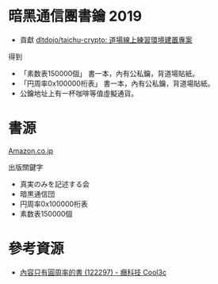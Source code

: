 # 暗黑通信團書鑰 2019

- 貢獻 [dltdojo/taichu-crypto: 道場線上練習環境建置專案](https://github.com/dltdojo/taichu-crypto)

得到

- 「素数表150000個」 書一本，內有公私鑰，背道場貼紙。
- 「円周率0x100000桁表」 書一本，內有公私鑰，背道場貼紙。
- 公鑰地址上有一杯咖啡等值虛擬通貨。

# 書源

[Amazon.co.jp](https://www.amazon.co.jp)

出版關鍵字

- 真実のみを記述する会
- 暗黒通信団
- 円周率0x100000桁表
- 素数表150000個

# 參考資源

- [內容只有圓周率的書 (122297) - 癮科技 Cool3c](https://www.cool3c.com/article/122297)